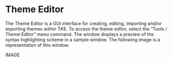 # Theme Editor

The Theme Editor is a GUI interface for creating, editing, importing and/or exporting themes within
TKE. To access the theme editor, select the “Tools / Theme Editor” menu command. The window displays
a preview of the syntax highlighting scheme in a sample window. The following image is a representation of this window.

IMAGE
